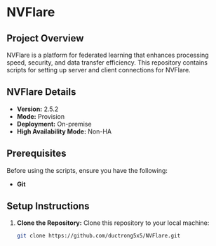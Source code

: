 # NVFlare

## Project Overview

NVFlare is a platform for federated learning that enhances processing speed, security, and data transfer efficiency. 
This repository contains scripts for setting up server and client connections for NVFlare.

## NVFlare Details

- **Version:** 2.5.2
- **Mode:** Provision
- **Deployment:** On-premise
- **High Availability Mode:** Non-HA

## Prerequisites

Before using the scripts, ensure you have the following:
- **Git**


## Setup Instructions

1. **Clone the Repository:**
   Clone this repository to your local machine:
   ```bash
   git clone https://github.com/ductrong5x5/NVFlare.git
